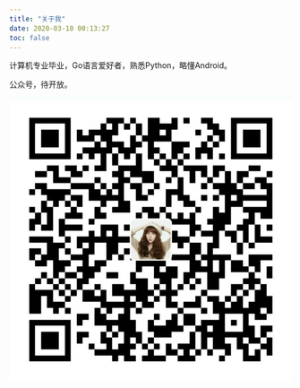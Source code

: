 ```yaml
---
title: "关于我"
date: 2020-03-10 00:13:27
toc: false
---
```


计算机专业毕业，Go语言爱好者，熟悉Python，略懂Android。

公众号，待开放。

![支付宝](alipay.jpg)


